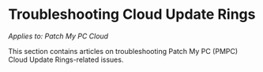 # Troubleshooting Cloud Update Rings

_Applies to: Patch My PC Cloud_

This section contains articles on troubleshooting Patch My PC (PMPC) Cloud Update Rings-related issues.